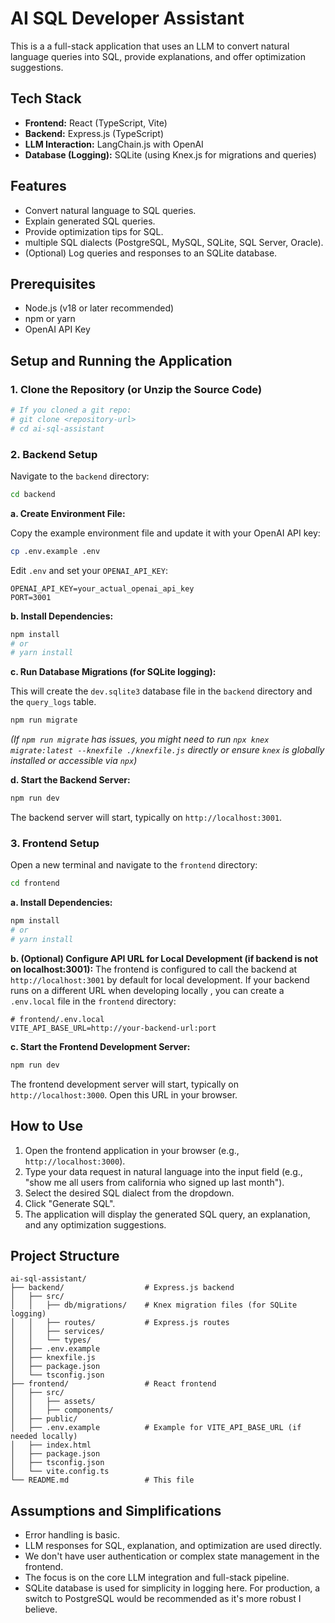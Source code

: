 
# AI SQL Developer Assistant

This is a a full-stack application that uses an LLM to convert natural language queries into SQL, provide explanations, and offer optimization suggestions.

## Tech Stack

-   **Frontend:** React (TypeScript, Vite)
-   **Backend:** Express.js (TypeScript)
-   **LLM Interaction:** LangChain.js with OpenAI
-   **Database (Logging):** SQLite (using Knex.js for migrations and queries)


## Features

-   Convert natural language to SQL queries.
-   Explain generated SQL queries.
-   Provide optimization tips for SQL.
-   multiple SQL dialects (PostgreSQL, MySQL, SQLite, SQL Server, Oracle).
-   (Optional) Log queries and responses to an SQLite database.


## Prerequisites

-   Node.js (v18 or later recommended)
-   npm or yarn
-   OpenAI API Key

## Setup and Running the Application

### 1. Clone the Repository (or Unzip the Source Code)

```bash
# If you cloned a git repo:
# git clone <repository-url>
# cd ai-sql-assistant
```

### 2. Backend Setup

Navigate to the `backend` directory:

```bash
cd backend
```

**a. Create Environment File:**

Copy the example environment file and update it with your OpenAI API key:

```bash
cp .env.example .env
```

Edit `.env` and set your `OPENAI_API_KEY`:

```
OPENAI_API_KEY=your_actual_openai_api_key
PORT=3001
```

**b. Install Dependencies:**

```bash
npm install
# or
# yarn install
```

**c. Run Database Migrations (for SQLite logging):**

This will create the `dev.sqlite3` database file in the `backend` directory and the `query_logs` table.

```bash
npm run migrate
```
*(If `npm run migrate` has issues, you might need to run `npx knex migrate:latest --knexfile ./knexfile.js` directly or ensure `knex` is globally installed or accessible via `npx`)*


**d. Start the Backend Server:**

```bash
npm run dev
```

The backend server will start, typically on `http://localhost:3001`.

### 3. Frontend Setup

Open a new terminal and navigate to the `frontend` directory:

```bash
cd frontend
```

**a. Install Dependencies:**

```bash
npm install
# or
# yarn install
```
**b. (Optional) Configure API URL for Local Development (if backend is not on localhost:3001):**
The frontend is configured to call the backend at `http://localhost:3001` by default for local development. If your backend runs on a different URL when developing locally , you can create a `.env.local` file in the `frontend` directory:
```
# frontend/.env.local
VITE_API_BASE_URL=http://your-backend-url:port
```

**c. Start the Frontend Development Server:**

```bash
npm run dev
```

The frontend development server will start, typically on `http://localhost:3000`. Open this URL in your browser.


## How to Use

1.  Open the frontend application in your browser (e.g., `http://localhost:3000`).
2.  Type your data request in natural language into the input field (e.g., "show me all users from california who signed up last month").
3.  Select the desired SQL dialect from the dropdown.
4.  Click "Generate SQL".
5.  The application will display the generated SQL query, an explanation, and any optimization suggestions.

## Project Structure

```
ai-sql-assistant/
├── backend/                  # Express.js backend
│   ├── src/
│   │   ├── db/migrations/    # Knex migration files (for SQLite logging)
│   │   ├── routes/           # Express.js routes
│   │   ├── services/
│   │   └── types/
│   ├── .env.example
│   ├── knexfile.js
│   ├── package.json
│   └── tsconfig.json
├── frontend/                 # React frontend
│   ├── src/
│   │   ├── assets/
│   │   ├── components/
│   ├── public/
│   ├── .env.example          # Example for VITE_API_BASE_URL (if needed locally)
│   ├── index.html
│   ├── package.json
│   ├── tsconfig.json
│   └── vite.config.ts
└── README.md                 # This file
```

## Assumptions and Simplifications

-   Error handling is basic.
-   LLM responses for SQL, explanation, and optimization are used directly.
-   We don't have user authentication or complex state management in the frontend.
-   The focus is on the core LLM integration and full-stack pipeline.
-   SQLite database is used for simplicity in logging here. For production, a switch to PostgreSQL would be recommended as it's more robust I believe.
